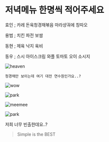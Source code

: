 # 저녁메뉴 한명씩 적어주세요

효인 ; 카레 돈육청경채볶음 마라샹궈에 칭따오


용범 ; 치킨 파전 보쌈


동현 ; 제육 낙지 육비


동우 ; 스시 아이스크림 와플 토마토 오이 소시지

![heaven](https://t1.daumcdn.net/cfile/tistory/133756484F14393D41)
```
청경채만 보이는데 여기 대전 연수원인가요..?
```

![wow](https://mblogthumb-phinf.pstatic.net/MjAyMDAxMTRfMjUy/MDAxNTc4OTg4OTg0MTkw.JHIOufAOBjSDrZGOeb5YKJD5IIETtCJA8avHuDlZQvYg.JTWsoukSdTPtmDyiPHliLQQJlOioj20Gwr1veN2AECIg.JPEG.sunad114/10%E2%98%85.JPG?type=w800)

![park](https://encrypted-tbn0.gstatic.com/images?q=tbn:ANd9GcTOzHx4dXr6B2E695LzBVdgBHlZg5SWggM_jkwrZWL7pg&s)

![meemee](https://cdn.jjalbot.com/2018/12/iJhBqkVjD/zzal.png)

![park](https://blog.kakaocdn.net/dn/JNpk2/btq3YU2OCCZ/jvIeDKLZkX6IeMwOauyyXK/img.jpg)

저희 너무 빈촐한데요..?

> Simple is the BEST